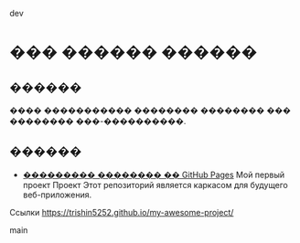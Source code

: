 dev
# ��� ������ ������

## ������

���� ����������� �������� �������� ��� �������� ���-����������.

## ������

- [��������� �������� �� GitHub Pages](https://trishin5252.github.io/my-awesome-project/)
Мой первый проект
Проект
Этот репозиторий является каркасом для будущего веб-приложения.

Ссылки 
https://trishin5252.github.io/my-awesome-project/


main
